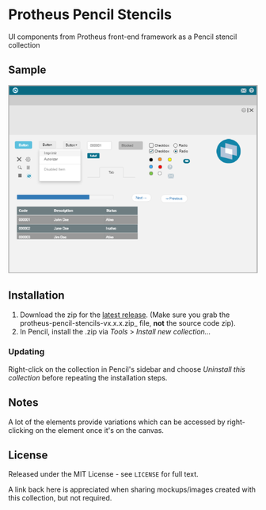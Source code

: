 # Protheus Pencil Stencils

UI components from Protheus front-end framework as a Pencil stencil collection

## Sample
![Protheus](/Icons/protheus_sample.PNG)

## Installation
1. Download the zip for the [latest release](https://github.com/renanbrando/Protheus-Pencil-Stencils/releases/latest). (Make sure you grab the protheus-pencil-stencils-vx.x.x.zip_ file, **not** the source code zip).
2. In Pencil, install the .zip via _Tools_ > _Install new collection..._

### Updating
Right-click on the collection in Pencil's sidebar and choose _Uninstall this collection_ before repeating the installation steps.

## Notes
A lot of the elements provide variations which can be accessed by right-clicking on the element once it's on the canvas.

## License
Released under the MIT License - see `LICENSE` for full text.

A link back here is appreciated when sharing mockups/images created with this collection, but not required.
